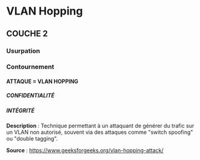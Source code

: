 # VLAN Hopping
## COUCHE 2

### Usurpation
### Contournement

#### ATTAQUE = VLAN HOPPING

##### CONFIDENTIALITÉ
##### INTÉGRITÉ

**Description** :
Technique permettant à un attaquant de générer du trafic sur un VLAN non autorisé, souvent via des attaques comme "switch spoofing" ou "double tagging".

**Source** : https://www.geeksforgeeks.org/vlan-hopping-attack/